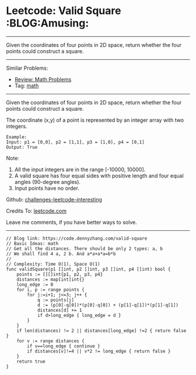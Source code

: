 # Leetcode: Valid Square     :BLOG:Amusing:


---

Given the coordinates of four points in 2D space, return whether the four points could construct a square.  

---

Similar Problems:  
-   [Review: Math Problems](https://code.dennyzhang.com/review-math)
-   Tag: [math](https://code.dennyzhang.com/tag/math)

---

Given the coordinates of four points in 2D space, return whether the four points could construct a square.  

The coordinate (x,y) of a point is represented by an integer array with two integers.  

    Example:
    Input: p1 = [0,0], p2 = [1,1], p3 = [1,0], p4 = [0,1]
    Output: True

Note:  

1.  All the input integers are in the range [-10000, 10000].
2.  A valid square has four equal sides with positive length and four equal angles (90-degree angles).
3.  Input points have no order.

Github: [challenges-leetcode-interesting](https://github.com/DennyZhang/challenges-leetcode-interesting/tree/master/valid-square)  

Credits To: [leetcode.com](https://leetcode.com/problems/valid-square/description/)  

Leave me comments, if you have better ways to solve.  

---

    // Blog link: https://code.dennyzhang.com/valid-square
    // Basic Ideas: math
    // Get all the distances. There should be only 2 types: a, b
    // We shall find 4 a, 2 b. And a*a+a*a=b*b
    //
    // Complexity: Time O(1), Space O(1)
    func validSquare(p1 []int, p2 []int, p3 []int, p4 []int) bool {
        points := [][]int{p1, p2, p3, p4}
        distances := map[int]int{}
        long_edge := 0
        for i, p := range points {
            for j:=i+1; j<=3; j++ {
                q := points[j]
                d := (p[0]-q[0])*(p[0]-q[0]) + (p[1]-q[1])*(p[1]-q[1])
                distances[d] += 1
                if d>long_edge { long_edge = d }
            }
        }
        if len(distances) != 2 || distances[long_edge] !=2 { return false }
        for v := range distances {
            if v==long_edge { continue }
            if distances[v]!=4 || v*2 != long_edge { return false }
        }
        return true
    }